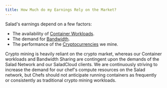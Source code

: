 ```yaml
---
title: How Much do my Earnings Rely on the Market?
---
```


Salad's earnings depend on a few factors:

- The availability of [Container Workloads](https://salad.com/earn/demand).
- The demand for [Bandwidth](/docs/faq/jobs/what-is-bandwidth-sharing).
- The performance of the [Cryptocurrencies](/docs/faq/salad-app/what-miners-does-salad-currently-use) we mine.

Crypto mining is heavily reliant on the crypto market, whereas our Container workloads and Bandwidth Sharing are
contingent upon the demands of the Salad Network and our SaladCloud clients. We are continuously striving to increase
the demand for our chef's compute resources on the Salad network, but Chefs should not anticipate running containers as
frequently or consistently as traditional crypto mining workloads.
